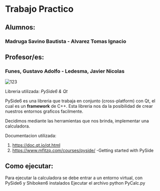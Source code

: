 # Trabajo Practico

## Alumnos: 
### Madruga Savino Bautista - Alvarez Tomas Ignacio

## Profesor/es:
### Funes, Gustavo Adolfo - Ledesma, Javier Nicolas

![123](https://user-images.githubusercontent.com/75149705/121083544-f34f4a80-c7b5-11eb-89a9-a1e5d7f37a0e.jpeg)

Libreria utilizada: _PySide6 & Qt_

PySide6 es una libreria que trabaja en conjunto (cross-platform) con Qt, el cual es un **framework** de C++. Esta libreria nos da la posibilidad de crear nuestros entornos graficos facilmente.

Decidimos mediante las herramientas que nos brinda, implementar una calculadora.

Documentacion utilizada:
1. https://doc.qt.io/qt.html
2. https://www.mfitzp.com/courses/pyside/ 
	-Getting started with PySide

## Como ejecutar:
Para ejecutar la calculadora se debe entrar a un entorno virtual, con PySide6 y Shiboken6 instalados
Ejecutar el archivo python PyCalc.py

